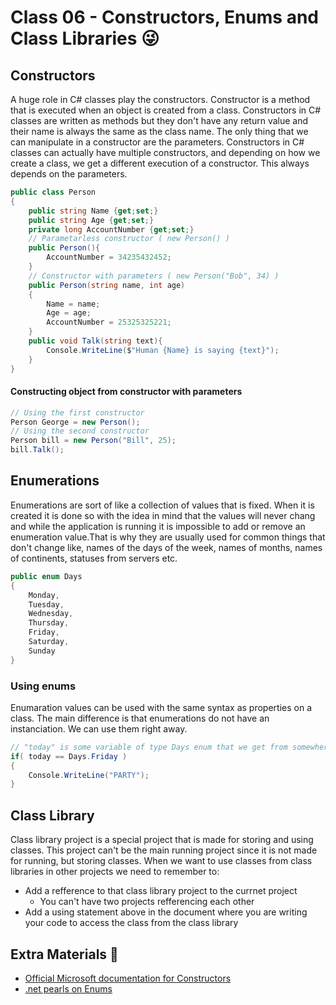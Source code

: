 # Class 06 - Constructors, Enums and Class Libraries 😜

## Constructors
A huge role in C# classes play the constructors. Constructor is a method that is executed when an object is created from a class. Constructors in C# classes are written as methods but they don't have any return value and their name is always the same as the class name. The only thing that we can manipulate in a constructor are the parameters. Constructors in C# classes can actually have multiple constructors, and depending on how we create a class, we get a different execution of a constructor. This always depends on the parameters.
```c#
public class Person
{
	public string Name {get;set;}
	public string Age {get;set;}
	private long AccountNumber {get;set;}
	// Parametarless constructor ( new Person() )
	public Person(){
		AccountNumber = 34235432452;
	}
	// Constructor with parameters ( new Person("Bob", 34) )
	public Person(string name, int age)
	{
		Name = name;
		Age = age;
		AccountNumber = 25325325221;
	}
	public void Talk(string text){
		Console.WriteLine($"Human {Name} is saying {text}");
	}
}
```
#### Constructing object from constructor with parameters
```c#
// Using the first constructor
Person George = new Person();
// Using the second constructor
Person bill = new Person("Bill", 25);
bill.Talk();
```

## Enumerations
Enumerations are sort of like a collection of values that is fixed. When it is created it is done so with the idea in mind that the values will never chang and while the application is running it is impossible to add or remove an enumeration value.That is why they are usually used for common things that don't change like, names of the days of the week, names of months, names of continents, statuses from servers etc.
```c#
public enum Days 
{
	Monday,
	Tuesday,
	Wednesday,
	Thursday,
	Friday,
	Saturday,
	Sunday
}
```
### Using enums
Enumaration values can be used with the same syntax as properties on a class. The main difference is that enumerations do not have an instanciation. We can use them right away.
```c#
// "today" is some variable of type Days enum that we get from somewhere
if( today == Days.Friday )
{
	Console.WriteLine("PARTY");
} 
```

## Class Library
Class library project is a special project that is made for storing and using classes. This project can't be the main running project since it is not made for running, but storing classes. When we want to use classes from class libraries in other projects we need to remember to:
* Add a refference to that class library project to the currnet project
  * You can't have two projects refferencing each other
* Add a using statement above in the document where you are writing your code to access the class from the class library  

## Extra Materials 📘
* [Official Microsoft documentation for Constructors](https://docs.microsoft.com/en-us/dotnet/csharp/programming-guide/classes-and-structs/constructors)
* [.net pearls on Enums](https://www.dotnetperls.com/enum)
